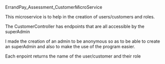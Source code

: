 ErrandPay_Assessment_CustomerMicroService

This microservice is to help in the creation of users/customers and roles.

The CustomerController has endpoints that are all accessible by the superAdmin

I made the creation of an admin to be anonymous so as to be able to create an superAdmin and also to make the use of the program easier.

Each enpoint returns the name of the user/customer and their role

